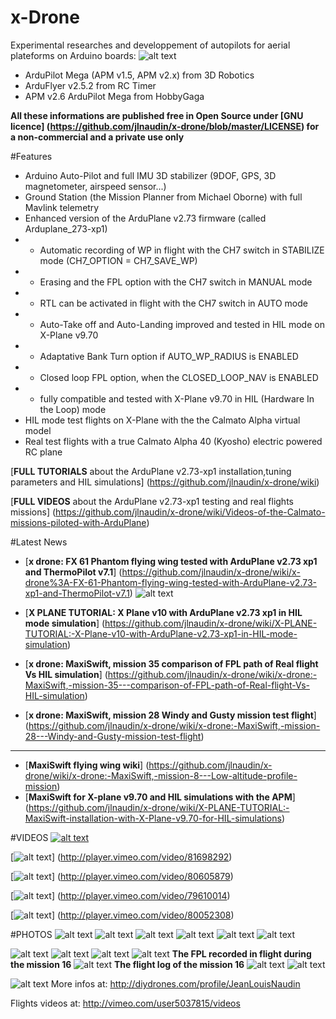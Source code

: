 x-Drone 
=======
Experimental researches and developpement of autopilots for aerial plateforms on Arduino boards:
![alt text](https://raw.github.com/jlnaudin/x-drone/master/images/FX61Phantom/FX61Phantom02.jpg "The FX-61 Phantom APM v2.6 setup")
* ArduPilot Mega (APM v1.5, APM v2.x) from 3D Robotics
* ArduFlyer v2.5.2 from RC Timer
* APM v2.6 ArduPilot Mega from HobbyGaga

**All these informations are published free in Open Source under [GNU licence] (https://github.com/jlnaudin/x-drone/blob/master/LICENSE) for a non-commercial and a private use only**


#Features
* Arduino Auto-Pilot and full IMU 3D stabilizer (9DOF, GPS, 3D magnetometer, airspeed sensor...)
* Ground Station (the Mission Planner from Michael Oborne) with full Mavlink telemetry
* Enhanced version of the ArduPlane v2.73 firmware (called Arduplane_273-xp1)
* - Automatic recording of WP in flight with the CH7 switch in STABILIZE mode (CH7_OPTION	= CH7_SAVE_WP)
* - Erasing and the FPL option with the CH7 switch in MANUAL mode
* - RTL can be activated in flight with the CH7 switch in AUTO mode
* - Auto-Take off and Auto-Landing improved and tested in HIL mode on X-Plane v9.70
* - Adaptative Bank Turn option if AUTO_WP_RADIUS is ENABLED
* - Closed loop FPL option, when the CLOSED_LOOP_NAV is ENABLED
* - fully compatible and tested with X-Plane v9.70 in HIL (Hardware In the Loop) mode
* HIL mode test flights on X-Plane with the the Calmato Alpha virtual model
* Real test flights with a true Calmato Alpha 40 (Kyosho) electric powered RC plane

[**FULL TUTORIALS** about the ArduPlane v2.73-xp1 installation,tuning parameters and HIL simulations] (https://github.com/jlnaudin/x-drone/wiki)

[**FULL VIDEOS** about the ArduPlane v2.73-xp1 testing and real flights missions] (https://github.com/jlnaudin/x-drone/wiki/Videos-of-the-Calmato-missions-piloted-with-ArduPlane)

#Latest News
* [**x drone: FX 61 Phantom flying wing tested with ArduPlane v2.73 xp1 and ThermoPilot v7.1**]
(https://github.com/jlnaudin/x-drone/wiki/x-drone%3A-FX-61-Phantom-flying-wing-tested-with-ArduPlane-v2.73-xp1-and-ThermoPilot-v7.1)
![alt text](https://raw.github.com/jlnaudin/x-drone/master/images/FX61Phantom/FX61Phantom01.jpg "The FX-61 Phantom")

* [**X PLANE TUTORIAL: X Plane v10 with ArduPlane v2.73 xp1 in HIL mode simulation**]
(https://github.com/jlnaudin/x-drone/wiki/X-PLANE-TUTORIAL:-X-Plane-v10-with-ArduPlane-v2.73-xp1-in-HIL-mode-simulation)
* [**x drone: MaxiSwift, mission 35 comparison of FPL path of Real flight Vs HIL simulation**] (https://github.com/jlnaudin/x-drone/wiki/x-drone:-MaxiSwift,-mission-35---comparison-of-FPL-path-of-Real-flight-Vs-HIL-simulation)
* [**x drone: MaxiSwift, mission 28 Windy and Gusty mission test flight**] (https://github.com/jlnaudin/x-drone/wiki/x-drone:-MaxiSwift,-mission-28---Windy-and-Gusty-mission-test-flight)
 
***

* [**MaxiSwift flying wing wiki**] (https://github.com/jlnaudin/x-drone/wiki/x-drone:-MaxiSwift,-mission-8---Low-altitude-profile-mission)
* [**MaxiSwift for X-plane v9.70 and HIL simulations with the APM**] (https://github.com/jlnaudin/x-drone/wiki/X-PLANE-TUTORIAL:-MaxiSwift-installation-with-X-Plane-v9.70-for-HIL-simulations)

#VIDEOS
[![alt text](https://raw.github.com/jlnaudin/x-drone/master/MaxiSwift/MaxiSwiftMission8tittle.jpg)](http://player.vimeo.com/video/81333614)

[![alt text](https://raw.github.com/jlnaudin/x-drone/master/MaxiSwift/MSxplaneHILdemo.jpg)] (http://player.vimeo.com/video/81698292)

[![alt text](https://raw.github.com/jlnaudin/x-drone/master/mission_logs/Calmato_Mission18.jpg "Mission 18 video")]
(http://player.vimeo.com/video/80605879)

[![alt text](https://raw.github.com/jlnaudin/x-drone/master/images/CalmatoFlight.jpg)] (http://player.vimeo.com/video/79610014)

[![alt text](https://raw.github.com/jlnaudin/x-drone/master/images/APN273xp1FullTest.jpg)] (http://player.vimeo.com/video/80052308)

#PHOTOS
![alt text](https://raw.github.com/jlnaudin/x-drone/master/images/FX61Phantom/FX61Phantom16.JPG "The FX-61 Phantom")
![alt text](https://raw.github.com/jlnaudin/x-drone/master/images/calmato_hil_mode2.jpg "The Calmato for X-Plane")
![alt text](https://raw.github.com/jlnaudin/x-drone/master/images/calmato_real_mode1.jpg "The real Calmato tested in flight")
![alt text](https://raw.github.com/jlnaudin/x-drone/master/images/calmato_real_mode2.jpg "The real Calmato tested in flight")
![alt text](https://raw.github.com/jlnaudin/x-drone/master/images/calmatodrone.jpg "The Calmato Alpha 40 with the Ground Station")
![alt text](https://raw.github.com/jlnaudin/x-drone/master/images/CalmatoMSwing.jpg "The Calmato Alpha 40 and the MaxiSwift tested with ArduPlane")


![alt text](https://raw.github.com/jlnaudin/x-drone/master/images/calmato_hil_mode1.jpg "The Calmato for X-Plane")
![alt text](https://raw.github.com/jlnaudin/x-drone/master/images/calmato_real_mode3.jpg "The real Calmato tested in flight")
![alt text](https://raw.github.com/jlnaudin/x-drone/master/images/calmato_real_mode4.jpg "The real Calmato tested in flight")
![alt text](https://raw.github.com/jlnaudin/x-drone/master/images/calmato_real_mode5.jpg "The real Calmato tested in flight")
**The FPL recorded in flight during the mission 16**
![alt text](https://raw.github.com/jlnaudin/x-drone/master/images/CalmatoMission16FPL.jpg "The FPL recorded in flight during the mission 16")
**The flight log of the mission 16**
![alt text](https://raw.github.com/jlnaudin/x-drone/master/images/CalmatoMission16.jpg "The flight log of the mission 16")
![alt text](https://raw.github.com/jlnaudin/x-drone/master/images/APM26miniOSD.jpg "APM v2.6 setup")

![alt text](https://raw.github.com/jlnaudin/x-drone/master/images/ArduFlyerSetup.jpg "ArduFlyer v2.5.2 AP setup")
More infos at: http://diydrones.com/profile/JeanLouisNaudin

Flights videos at: http://vimeo.com/user5037815/videos
